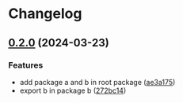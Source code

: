 # Changelog

## [0.2.0](https://github.com/leavesster/monorepo-changelog-example/compare/b-v0.1.0...b-v0.2.0) (2024-03-23)


### Features

* add package a and b in root package ([ae3a175](https://github.com/leavesster/monorepo-changelog-example/commit/ae3a175f03bd1b4634119617b9e4143cd6729431))
* export b in package b ([272bc14](https://github.com/leavesster/monorepo-changelog-example/commit/272bc14f6eb98490a7b85a680312eba71cc485ed))
